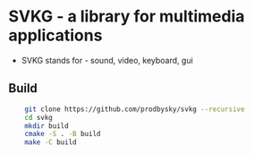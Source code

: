 # SVKG - a library for multimedia applications

 - SVKG stands for - sound, video, keyboard, gui


## Build
```bash
    git clone https://github.com/prodbysky/svkg --recursive
    cd svkg
    mkdir build
    cmake -S . -B build
    make -C build
```
